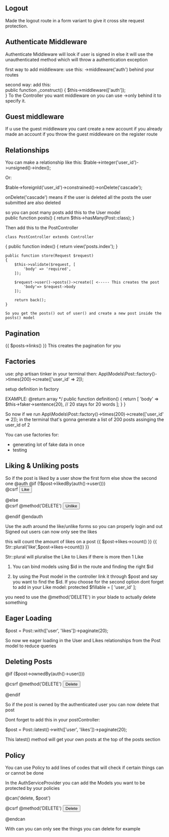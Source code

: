 ## Logout

Made the logout route in a form variant to give it cross site request protection.

## Authenticate Middleware

Authenticate Middleware will look if user is signed in else it will use the unauthenticated method which will throw a authentication exception

first way to add middleware: use this: ->middleware('auth') behind your routes

second way: add this:  
public function \_construct()
{
$this->middleware(['auth']);  
 }
To the Controller you want middleware on you can use ->only behind it to specify it.

## Guest middleware

If u use the guest middleware you cant create a new account if you already made an account if you throw the guest middleware on the register route

## Relationships

You can make a relationship like this:
$table->integer('user_id')->unsigned()->index();

Or:

$table->foreignId('user_id')->constrained()->onDelete('cascade');

onDelete('cascade') means if the user is deleted all the posts the user submitted are also deleted

so you can post many posts add this to the User model  
public function posts()
{
return $this->hasMany(Post::class);
}

Then add this to the PostController

    class PostController extends Controller

{
public function index()
{
return view('posts.index');
}

    public function store(Request $request)
    {
        $this->validate($request, [
            'body' => 'required',
        ]);

        $request->user()->posts()->create([ <----- This creates the post
            'body'=> $request->body
        ]);

        return back();
    }

    So you get the posts() out of user() and create a new post inside the posts() model

## Pagination

{{ $posts->links() }} This creates the pagination for you

## Factories

use: php artisan tinker in your terminal
then: App\Models\Post::factory()->times(200)->create(['user_id' => 2]);

setup definition in factory

EXAMPLE:
@return array
\*/
public function definition()
{
return [
'body' => $this->faker->sentence(20), // 20 stays for 20 words
];
}
}

So now if we run App\Models\Post::factory()->times(200)->create(['user_id' => 2]); in the terminal that's gonna generate a list of 200 posts assinging the user_id of 2

You can use factories for:

-   generating lot of fake data in once
-   testing

## Liking & Unliking posts

<div class="flex items-center">
  So if the post is liked by a user show the first form else show the second one
  @auth
    @if (!$post->likedBy(auth()->user()))
      <form action="{{ route('posts.likes', $post) }}" method="post" class="mr-1">
        @csrf
        <button type="submit" class="text-blue-500">Like</button>
      </form>
    @else
      <form action="{{ route('posts.likes', $post) }}" method="post" class="mr-1"> 
      @csrf
      @method('DELETE')
      <button  type="submit" class="text-blue-500">Unlike</button>
    </form>
    @endif
  @endauth

Use the auth around the like/unlike forms so you can properly login and out Signed out users can now only see the likes

this will count the amount of likes on a post
<span>{{ $post->likes->count() }} {{ Str::plural('like',$post->likes->count()) }}</span>

Str::plural will pluralise the Like to Likes if there is more then 1 Like

</div>

1. You can bind models using $id in the route and finding the right $id

2. by using the Post model in the controller link it through $post and say you want to find the $id. If you choose for the second option dont forget to add in your Like model: protected $fillable = [
   'user_id'
   ];

you need to use the @method('DELETE') in your blade to actually delete something

## Eager Loading

$post = Post::with(['user', 'likes'])->paginate(20);

So now we eager loading in the User and Likes relationships from the Post model to reduce queries

## Deleting Posts

@if ($post->ownedBy(auth()->user()))

  <div>
    <form action="{{ route('posts.destroy', $post) }}" method="post" class="mr-1"> 
        @csrf
        @method('DELETE')
        <button  type="submit" class="text-red-500">Delete</button>
    </form>
  </div>

@endif

So if the post is owned by the authenticated user you can now delete that post

Dont forget to add this in your postController:

$post = Post::latest()->with(['user', 'likes'])->paginate(20);

This latest() method will get your own posts at the top of the posts section

## Policy

You can use Policy to add lines of codes that will check if certain things can or cannot be done

In the AuthServiceProvider you can add the Models you want to be protected by your policies

@can('delete, $post')

  <form action="{{ route('posts.destroy', $post) }}" method="post" class="mr-1">
    @csrf
    @method('DELETE')
    <button  type="submit" class="text-red-500">Delete</button>
  </form>
@endcan

With can you can only see the things you can delete for example
